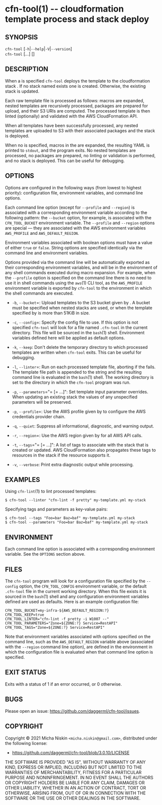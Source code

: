 cfn-tool(1) -- cloudformation template process and stack deploy
===============================================================

## SYNOPSIS

`cfn-tool` [`-h`|`--help`|`-V`|`--version`]<br>
`cfn-tool` [<options>...] <template-file> [<stack-name>]

## DESCRIPTION

When a <stack-name> is specified `cfn-tool` deploys the template <template-file>
to the cloudformation stack <stack-name>. If no stack named <stack-name> exists
one is created. Otherwise, the existing stack is updated.

Each raw template file is processed as follows: macros are expanded, nested
templates are recursively processed, packages are prepared for upload, and
their S3 URIs are computed. The processed template is then linted (optionally)
and validated with the AWS CloudFormation API.

When all templates have been successfully processed, any nested templates are
uploaded to S3 with their associated packages and the stack is deployed.

When no <stack-name> is specified, macros in the <template-file> are expanded,
the resulting YAML is printed to `stdout`, and the program exits. No nested
templates are processed, no packages are prepared, no linting or validation is
performed, and no stack is deployed. This can be useful for debugging.

## OPTIONS

Options are configured in the following ways (from lowest to highest priority):
configuration file, environment variables, and command line options.

Each command line option (except for `--profile` and `--region`) is associated
with a corresponding environment variable according to the following pattern:
the `--bucket` option, for example, is associated with the `CFN_TOOL_BUCKET`
environment variable. The `--profile` and `--region` options are special
&mdash; they are associated with the AWS environment variables `AWS_PROFILE`
and `AWS_DEFAULT_REGION`.

Environment variables associated with boolean options must have a value of
either `true` or `false`. String options are specified identically via the
command line and environment variables.

Options provided via the command line will be automatically exported as their
corresponding environment variables, and will be in the environment of any
shell commands executed during macro expansion. For example, when the
`--profile` option is specified on the command line there is no need to use it
in shell commands using the `aws`(1) CLI tool, as the `AWS_PROFILE` environment
variable is exported by `cfn-tool` to the environment in which the shell
commands are executed.

  * `-b`, `--bucket`=<name>:
    Upload templates to the S3 bucket given by <name>. A bucket must be
    specified when nested stacks are used, or when the template specified by
    <template-name> is more than 51KiB in size.

  * `-c`, `--config`=<file>:
    Specify the config file to use. If this option is not specified `cfn-tool`
    will look for a file named `.cfn-tool` in the current directory. This file
    will be sourced in the `bash`(1) shell. Environment variables defined here
    will be applied as default options.

  * `-k`, `--keep`:
    Don't delete the temporary directory to which processed templates are
    written when `cfn-tool` exits. This can be useful for debugging.

  * `-l`, `--linter`=<command>:
    Run <command> on each processed template file, aborting if the <command>
    fails. The template file path is appended to the <command> string and the
    resulting command line is evaluated in the `bash`(1) shell. The working
    directory is set to the directory in which the `cfn-tool` program was run.

  * `-p`, `--parameters`="<key>=<value> [<key>=<value> ...]":
    Set template input parameter overrides. When updating an existing stack the
    values of any unspecified parameters will be preserved.

  * `-p`, `--profile`=<name>:
    Use the AWS profile given by <name> to configure the AWS credentials
    provider chain.

  * `-q`, `--quiet`:
    Suppress all informational, diagnostic, and warning output.

  * `-r`, `--region`=<name>:
    Use the AWS region given by <name> for all AWS API calls.

  * `-t`, `--tags`="<key>=<value> [<key>=<value> ...]":
    A list of tags to associate with the stack that is created or updated. AWS
    CloudFormation also propagates these tags to resources in the stack if the
    resource supports it.

  * `-v`, `--verbose`:
    Print extra diagnostic output while processing.

## EXAMPLES

Using `cfn-lint`(1) to lint processed templates:

    $ cfn-tool --linter "cfn-lint -f pretty" my-template.yml my-stack

Specifying tags and parameters as key-value pairs:

    $ cfn-tool --tags "Foo=bar Baz=baf" my-template.yml my-stack
    $ cfn-tool --parameters "Foo=bar Baz=baf" my-template.yml my-stack

## ENVIRONMENT

Each command line option is associated with a corresponding environment
variable. See the `OPTIONS` section above.

## FILES

The `cfn-tool` program will look for a configuration file specified by the
`--config` option, the `CFN_TOOL_CONFIG` environment variable, or the default
`.cfn-tool` file in the current working directory. When this file exists it is
sourced in the `bash`(1) shell and any configuration environment variables
defined are used as defaults. Here is an example configuration file:

    CFN_TOOL_BUCKET=my-infra-${AWS_DEFAULT_REGION:?}
    CFN_TOOL_KEEP=true
    CFN_TOOL_LINTER="cfn-lint -f pretty -i W1007 --"
    CFN_TOOL_PARAMETERS="Zone=${ZONE:?} Service=RestAPI"
    CFN_TOOL_TAGS="Zone=${ZONE:?} Service=RestAPI"

Note that environment variables associated with options specified on the
command line, such as the `AWS_DEFAULT_REGION` variable above (associated with
the `--region` command line option), are defined in the environment in which
the configuration file is evaluated when that command line option is specified.

## EXIT STATUS

Exits with a status of 1 if an error occurred, or 0 otherwise.

## BUGS

Please open an issue: <https://github.com/daggerml/cfn-tool/issues>.

## COPYRIGHT

Copyright © 2021 Micha Niskin `<micha.niskin@gmail.com>`, distributed under
the following license:

* <https://github.com/daggerml/cfn-tool/blob/3.0.10/LICENSE>

THE SOFTWARE IS PROVIDED "AS IS", WITHOUT WARRANTY OF ANY KIND, EXPRESS OR
IMPLIED, INCLUDING BUT NOT LIMITED TO THE WARRANTIES OF MERCHANTABILITY,
FITNESS FOR A PARTICULAR PURPOSE AND NONINFRINGEMENT. IN NO EVENT SHALL THE
AUTHORS OR COPYRIGHT HOLDERS BE LIABLE FOR ANY CLAIM, DAMAGES OR OTHER
LIABILITY, WHETHER IN AN ACTION OF CONTRACT, TORT OR OTHERWISE, ARISING FROM,
OUT OF OR IN CONNECTION WITH THE SOFTWARE OR THE USE OR OTHER DEALINGS IN
THE SOFTWARE.
